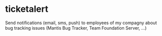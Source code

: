 # ticketalert
Send notifications (email, sms, push) to employees of my compagny about bug tracking issues (Mantis Bug Tracker, Team Foundation Server, ...)
